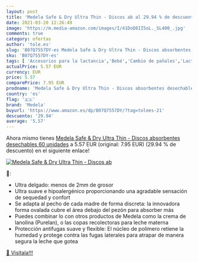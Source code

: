 ```yaml
---
layout: post
title: 'Medela Safe & Dry Ultra Thin - Discos ab al 29.94 % de descuento'
date: 2021-03-20 12:26:49
image: 'https://m.media-amazon.com/images/I/41DoD8II5oL._SL400_.jpg'
comments: true
category: ofertas
author: 'tole.es'
slug: 'B07Q7557DY-es Medela Safe & Dry Ultra Thin - Discos absorbentes...'
sku: 'B07Q7557DY-es'
tags: [ 'Accesorios para la lactancia','Bebé','Cambio de pañales','Lactancia y alimentación','Pañales desechables','Pañales desechables para bebés','Pañales para bebé','medela', ]
actualPrice: 5.57 EUR
currency: EUR
price: 5.57
comparePrice: 7.95 EUR
prodname: 'Medela Safe & Dry Ultra Thin - Discos absorbentes desechables  60 unidades'
country: 'es'
flag: '🇪🇸'
brand: 'Medela'
buyurl: 'https://www.amazon.es/dp/B07Q7557DY/?tag=tolees-21'
descuento: '29.94'
average: '5.57'
---
```


Ahora mismo tienes [Medela Safe & Dry Ultra Thin - Discos absorbentes desechables  60 unidades](https://www.amazon.es/dp/B07Q7557DY/?tag=tolees-21) a 5.57 EUR (original: 7.95 EUR) (29.94 %  de descuento) en el siguiente enlace!

[![Medela Safe & Dry Ultra Thin - Discos ab](https://m.media-amazon.com/images/I/41DoD8II5oL._SL400_.jpg)](https://www.amazon.es/dp/B07Q7557DY/?tag=tolees-21)

🔎:

- Ultra delgado: menos de 2mm de grosor
- Ultra suave e hipoalergénico proporcionando una agradable sensación de sequedad y confort
- Se adapta al pecho de cada madre de forma discreta: la innovadora forma ovalada cubre el área debajo del pezón para absorber más
- Puedes combinar lo con otros productos de Medela como la crema de lanolina (Purelan), o las copas recolectoras para leche materna
- Protección antifugas suave y flexible: El núcleo de polímero retiene la humedad y protege contra las fugas laterales para atrapar de manera segura la leche que gotea

[🛒 Visítala!!!](https://www.amazon.es/dp/B07Q7557DY/?tag=tolees-21)

